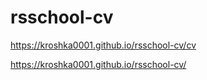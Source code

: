# rsschool-cv

https://kroshka0001.github.io/rsschool-cv/cv

https://kroshka0001.github.io/rsschool-cv/
